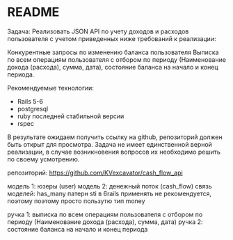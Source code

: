 # README

Задача:
Реализовать JSON API по учету доходов и расходов пользователя с учетом приведенных ниже требований к реализации:

Конкурентные запросы по изменению баланса пользователя
Выписка по всем операциям пользователя с отбором по периоду (Наименование дохода (расхода), сумма, дата), состояние баланса на начало и конец периода.

Рекомендуемые технологии:
* Rails 5-6
* postgresql
* ruby последней стабильной версии
* rspec

В результате ожидаем получить ссылку на github, репозиторий должен быть открыт для просмотра.
Задача не имеет единственной верной реализации, в случае возникновения вопросов их необходимо решить по своему усмотрению.

репозиторий:
https://github.com/KVexcavator/cash_flow_api

модель 1: юзеры (user)
модель 2: денежный поток (cash_flow)
связь моделей: has_many
патерн sti в 6rails применять не рекомендуется, поэтому поэтому просто пользутю тип money


ручка 1: выписка по всем операциям пользователя с отбором по периоду (Наименование дохода (расхода), сумма, дата)
ручка 2: состояние баланса на начало и конец периода